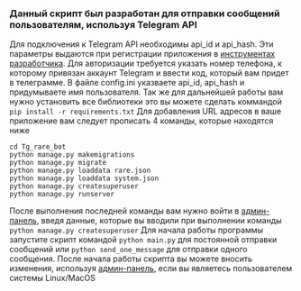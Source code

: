 ### Данный скрипт был разработан для отправки сообщений пользователям, используя Telegram API

Для подключения к Telegram API необходимы api_id и api_hash. Эти параметры выдаются при регистрации приложения
в [инструментах разработчика](https://my.telegram.org/apps). Для авторизации требуется указать номер телефона, к
которому привязан аккаунт Telegram и ввести код, который вам придет в телеграмме. В файле config.ini указваете api_id,
api_hash и придумываете имя пользователя. Так же для дальнейшей работы вам нужно установить все библиотеки это вы можете
сделать коммандой `pip install -r requirements.txt`
Для добавления URL адресов в ваше приложение вам следует прописать 4 команды, которые находятся ниже

```
cd Tg_rare_bot
python manage.py makemigrations
python manage.py migrate
python manage.py loaddata rare.json
python manage.py loaddata system.json
python manage.py createsuperuser
python manage.py runserver
```

После выполнения последней команды вам нужно войти в [админ-панель](http://127.0.0.1:8000/admin/), введя данные, которые
вы вводили при выполнении команды `python manage.py createsuperuser`
Для начала работы программы запустите скрипт командой `python main.py` для постоянной отправки сообщений или `python send_one_message` для отправки одного сообщения. После начала работы скрипта вы можете вносить
изменения, используя [админ-панель](http://127.0.0.1:8000/admin/), если вы являетесь пользователем системы Linux/MacOS
